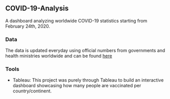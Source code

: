 ## COVID-19-Analysis

A dashboard analyzing worldwide COVID-19 statistics starting from February 24th, 2020.

### Data

The data is updated everyday using official numbers from governments and health ministries worldwide and can be found [here](https://public.tableau.com/views/COVID-19VaccinationAnalysis/COVIDVaccineTracker?:language=en-US&publish=yes&:display_count=n&:origin=viz_share_link)

### Tools

- Tableau: This project was purely through Tableau to build an interactive dashboard showcasing how many people are vaccinated per country/continent.
